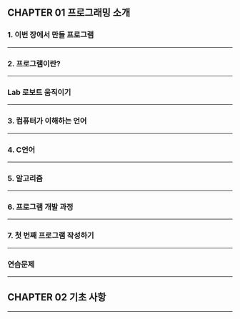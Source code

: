 ## CHAPTER 01 프로그래밍 소개 


### 1. 이번 장에서 만들 프로그램 

--------------------------------------
### 2. 프로그램이란? 

-------------------------------------
### Lab 로보트 움직이기 

-------------------------------------
### 3. 컴퓨터가 이해하는 언어 

-------------------------------------

### 4. C언어 

-------------------------------------

### 5. 알고리즘 

-------------------------------------

### 6. 프로그램 개발 과정 

-------------------------------------

### 7. 첫 번째 프로그램 작성하기 

-------------------------------------

### 연습문제 

-------------------------------------


## CHAPTER 02 기초 사항 

-------------------------------------

